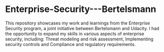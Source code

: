 # Enterprise-Security---Bertelsmann
This repository showcases my work and learnings from the Enterprise Security program, a joint initiative between Bertelsmann and Udacity. I had the opportunity to expand my skills in various aspects of enterprise security, including:  Threat modeling and risk assessment, Implementing security controls and Compliance and regulatory requirements.
